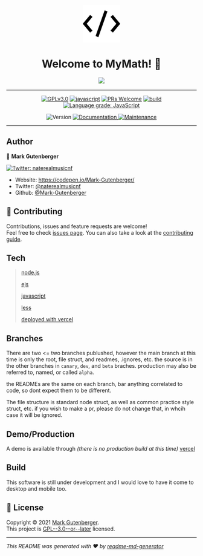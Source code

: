 <p align="center">
	<img src="public/src/assets/img/icons/favicon.ico" background="white" align="center" alt="icon" />
</p>
<h1 align="center">Welcome to MyMath! 👋</h1>
<p align="center">
	<img src="https://github-readme-stats.vercel.app/api/pin/?username=mark-gutenberger&repo=mymath" />
	<hr>
<!-- [START BADGES] -->
<!-- Please keep comment here to allow auto update -->
<p align="center">
  <a href="https://github.com/Mark-Gutenberger/my-math/blob/master/LICENSE"><img src="https://img.shields.io/github/license/Mark-Gutenberger/my-math?style=flat-square" alt="GPLv3.0" /></a>
  <a href="https://www.javascript.com"><img src="https://img.shields.io/badge/language-Javascript-yellow.svg?style=flat-square" alt="javascript" /></a>
  <a href="https://github.com/Mark-Gutenberger/my-math/pulls"><img src="https://img.shields.io/badge/PRs-Welcome-brightgreen.svg?style=flat-square" alt="PRs Welcome" /></a>
  <a href="https://github.com/Mark-Gutenberger/my-math/actions/workflows/release.yml"><img src="https://img.shields.io/github/workflow/status/Mark-Gutenberger/my-math/Release/master?logo=github&style=flat-square" alt="build" /></a>
  <a href="https://lgtm.com/projects/g/Mark-Gutenberger/my-math/context:javascript"><img src="https://img.shields.io/lgtm/grade/javascript/g/Mark-Gutenberger/my-math.svg?logo=lgtm&style=flat-square" alt="Language grade: JavaScript" /></a>
</p>
<!-- [END BADGES] -->
<p align="center">
	<img alt="Version" src="https://img.shields.io/badge/version-0.0.0-blue.svg?cacheSeconds=2592000" />
	<a href="https://github.com/Mark-Gutenberger/MyMath#readme" target="_blank">
		<img alt="Documentation" src="https://img.shields.io/badge/documentation-yes-brightgreen.svg" />
	</a>
	<a href="https://github.com/Mark-Gutenberger/MyMath/graphs/commit-activity" target="_blank">
		<img alt="Maintenance" src="https://img.shields.io/badge/Maintained%3F-yes-green.svg" />
	</a>
</p>
</p>
</p>
<hr>

## Author

👤 **Mark Gutenberger**

<p>
	<a href="https://twitter.com/naterealmusicnf" target="_blank">
		<img alt="Twitter: naterealmusicnf"
			src="https://img.shields.io/twitter/follow/naterealmusicnf.svg?style=social" />
	</a>
</p>

* Website: https://codepen.io/Mark-Gutenberger/
* Twitter: [@naterealmusicnf](https://twitter.com/naterealmusicnf)
* Github: [@Mark-Gutenberger](https://github.com/Mark-Gutenberger)

## 🤝 Contributing

Contributions, issues and feature requests are welcome!<br />Feel free to check [issues page](https://github.com/Mark-Gutenberger/MyMath/issues). You can also take a look at the [contributing guide](https://github.com/Mark-Gutenberger/MyMath/blob/master/CONTRIBUTING.md).

## Tech

>[node.js](https://nodejs.org) 
>
>[ejs](https://ejs.co)
>
>[javascript](https://javascript.org)
>
>[less](https://lesscss.org)
>
>[deployed with vercel](https://vercel.com)

## Branches

There are two <= two branches publushed, however the main branch at this time is only the root, file struct, and readmes, .ignores, etc. the source is in the other branches in  ```canary```, ```dev```, and ```beta``` braches. production may also be referred to, named, or called ```alpha```.

the READMEs are the same on each branch, bar anything correlated to code, so dont expect them to be different.

The file structure is standard node struct, as well as common practice style struct, etc. if you wish to make a pr, please do not change that, in whcih case it will be ignored.

## Demo/Production
A demo is available through _(there is no production build at this time)_
[vercel](https://my-math.vercel.app)

## Build
This software is still under development and I would love to have it come to desktop and mobile too. 

## 📝 License

Copyright © 2021 [Mark Gutenberger](https://github.com/Mark-Gutenberger).<br />
This project is [GPL--3.0--or--later](https://github.com/Mark-Gutenberger/MyMath/blob/master/LICENSE) licensed.

***
_This README was generated with ❤️ by [readme-md-generator](https://github.com/kefranabg/readme-md-generator)_


